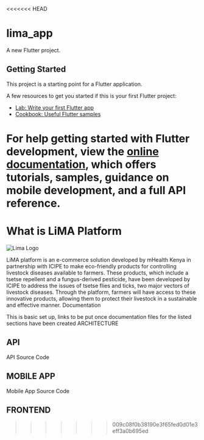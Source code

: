 <<<<<<< HEAD
# lima_app

A new Flutter project.

## Getting Started

This project is a starting point for a Flutter application.

A few resources to get you started if this is your first Flutter project:

- [Lab: Write your first Flutter app](https://docs.flutter.dev/get-started/codelab)
- [Cookbook: Useful Flutter samples](https://docs.flutter.dev/cookbook)

For help getting started with Flutter development, view the
[online documentation](https://docs.flutter.dev/), which offers tutorials,
samples, guidance on mobile development, and a full API reference.
=======
# What is LiMA Platform

![Lima Logo](https://lima.mhealthkenya.co.ke/img/app_landing_top_logo.png)

LiMA platform is an e-commerce solution developed by mHealth Kenya in partnership with ICIPE to make eco-friendly products for controlling livestock diseases available to farmers. These products, which include a tsetse repellent and a fungus-derived pesticide, have been developed by ICIPE to address the issues of tsetse flies and ticks, two major vectors of livestock diseases. Through the platform, farmers will have access to these innovative products, allowing them to protect their livestock in a sustainable and effective manner.
Documentation

This is basic set up, links to be put once documentation files for the listed sections have been created
ARCHITECTURE

## API

API Source Code

## MOBILE APP

Mobile App Source Code

## FRONTEND
>>>>>>> 009c08f0b38190e3f65fed0d01e3eff3a0b695ed
